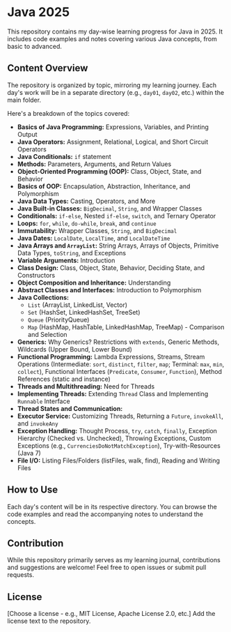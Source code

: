 # Java 2025

This repository contains my day-wise learning progress for Java in 2025.  It includes code examples and notes covering various Java concepts, from basic to advanced.

## Content Overview

The repository is organized by topic, mirroring my learning journey.  Each day's work will be in a separate directory (e.g., `day01`, `day02`, etc.) within the main folder.

Here's a breakdown of the topics covered:

* **Basics of Java Programming:** Expressions, Variables, and Printing Output
* **Java Operators:** Assignment, Relational, Logical, and Short Circuit Operators
* **Java Conditionals:** `if` statement
* **Methods:** Parameters, Arguments, and Return Values
* **Object-Oriented Programming (OOP):** Class, Object, State, and Behavior
* **Basics of OOP:** Encapsulation, Abstraction, Inheritance, and Polymorphism
* **Java Data Types:** Casting, Operators, and More
* **Java Built-in Classes:** `BigDecimal`, `String`, and Wrapper Classes
* **Conditionals:** `if-else`, Nested `if-else`, `switch`, and Ternary Operator
* **Loops:** `for`, `while`, `do-while`, `break`, and `continue`
* **Immutability:** Wrapper Classes, `String`, and `BigDecimal`
* **Java Dates:** `LocalDate`, `LocalTime`, and `LocalDateTime`
* **Java Arrays and `ArrayList`:** String Arrays, Arrays of Objects, Primitive Data Types, `toString`, and Exceptions
* **Variable Arguments:** Introduction
* **Class Design:** Class, Object, State, Behavior, Deciding State, and Constructors
* **Object Composition and Inheritance:** Understanding
* **Abstract Classes and Interfaces:** Introduction to Polymorphism
* **Java Collections:**
    * `List` (ArrayList, LinkedList, Vector)
    * `Set` (HashSet, LinkedHashSet, TreeSet)
    * `Queue` (PriorityQueue)
    * `Map` (HashMap, HashTable, LinkedHashMap, TreeMap) - Comparison and Selection
* **Generics:** Why Generics? Restrictions with `extends`, Generic Methods, Wildcards (Upper Bound, Lower Bound)
* **Functional Programming:** Lambda Expressions, Streams, Stream Operations (Intermediate: `sort`, `distinct`, `filter`, `map`; Terminal: `max`, `min`, `collect`), Functional Interfaces (`Predicate`, `Consumer`, `Function`), Method References (static and instance)
* **Threads and Multithreading:** Need for Threads
* **Implementing Threads:** Extending `Thread` Class and Implementing `Runnable` Interface
* **Thread States and Communication:**
* **Executor Service:** Customizing Threads, Returning a `Future`, `invokeAll`, and `invokeAny`
* **Exception Handling:** Thought Process, `try`, `catch`, `finally`, Exception Hierarchy (Checked vs. Unchecked), Throwing Exceptions, Custom Exceptions (e.g., `CurrenciesDoNotMatchException`), Try-with-Resources (Java 7)
* **File I/O:** Listing Files/Folders (listFiles, walk, find), Reading and Writing Files

## How to Use

Each day's content will be in its respective directory.  You can browse the code examples and read the accompanying notes to understand the concepts.

## Contribution

While this repository primarily serves as my learning journal, contributions and suggestions are welcome! Feel free to open issues or submit pull requests.

## License

[Choose a license - e.g., MIT License, Apache License 2.0, etc.]  Add the license text to the repository.
